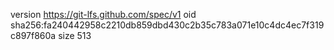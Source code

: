 version https://git-lfs.github.com/spec/v1
oid sha256:fa240442958c2210db859dbd430c2b35c783a071e10c4dc4ec7f319c897f860a
size 513
